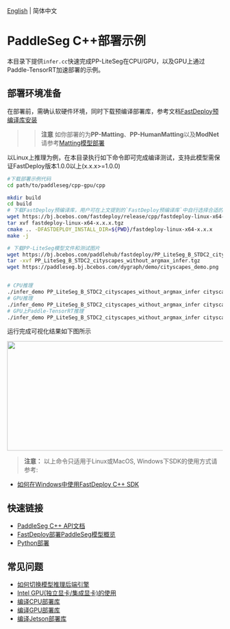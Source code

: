 [English](README.md) | 简体中文
# PaddleSeg C++部署示例

本目录下提供`infer.cc`快速完成PP-LiteSeg在CPU/GPU，以及GPU上通过Paddle-TensorRT加速部署的示例。

## 部署环境准备

在部署前，需确认软硬件环境，同时下载预编译部署库，参考文档[FastDeploy预编译库安装](https://github.com/PaddlePaddle/FastDeploy/blob/develop/docs/cn/build_and_install#FastDeploy预编译库安装)

>> **注意** 如你部署的为**PP-Matting**、**PP-HumanMatting**以及**ModNet**请参考[Matting模型部署](../../../ppmatting)

以Linux上推理为例，在本目录执行如下命令即可完成编译测试，支持此模型需保证FastDeploy版本1.0.0以上(x.x.x>=1.0.0)

```bash
#下载部署示例代码
cd path/to/paddleseg/cpp-gpu/cpp

mkdir build
cd build
# 下载FastDeploy预编译库，用户可在上文提到的`FastDeploy预编译库`中自行选择合适的版本使用
wget https://bj.bcebos.com/fastdeploy/release/cpp/fastdeploy-linux-x64-x.x.x.tgz
tar xvf fastdeploy-linux-x64-x.x.x.tgz
cmake .. -DFASTDEPLOY_INSTALL_DIR=${PWD}/fastdeploy-linux-x64-x.x.x
make -j

# 下载PP-LiteSeg模型文件和测试图片
wget https://bj.bcebos.com/paddlehub/fastdeploy/PP_LiteSeg_B_STDC2_cityscapes_without_argmax_infer.tgz
tar -xvf PP_LiteSeg_B_STDC2_cityscapes_without_argmax_infer.tgz
wget https://paddleseg.bj.bcebos.com/dygraph/demo/cityscapes_demo.png


# CPU推理
./infer_demo PP_LiteSeg_B_STDC2_cityscapes_without_argmax_infer cityscapes_demo.png 0
# GPU推理
./infer_demo PP_LiteSeg_B_STDC2_cityscapes_without_argmax_infer cityscapes_demo.png 1
# GPU上Paddle-TensorRT推理
./infer_demo PP_LiteSeg_B_STDC2_cityscapes_without_argmax_infer cityscapes_demo.png 2
```

运行完成可视化结果如下图所示
<div  align="center">  
<img src="https://user-images.githubusercontent.com/16222477/191712880-91ae128d-247a-43e0-b1e3-cafae78431e0.jpg", width=512px, height=256px />
</div>

> **注意：**
以上命令只适用于Linux或MacOS, Windows下SDK的使用方式请参考:  
- [如何在Windows中使用FastDeploy C++ SDK](https://github.com/PaddlePaddle/FastDeploy/blob/develop/docs/cn/faq/use_sdk_on_windows.md)

## 快速链接
- [PaddleSeg C++ API文档](https://www.paddlepaddle.org.cn/fastdeploy-api-doc/cpp/html/namespacefastdeploy_1_1vision_1_1segmentation.html)
- [FastDeploy部署PaddleSeg模型概览](../../)
- [Python部署](../python)

## 常见问题
- [如何切换模型推理后端引擎](https://github.com/PaddlePaddle/FastDeploy/blob/develop/docs/cn/faq/how_to_change_backend.md)
- [Intel GPU(独立显卡/集成显卡)的使用](https://github.com/PaddlePaddle/FastDeploy/blob/develop/tutorials/intel_gpu/README.md)
- [编译CPU部署库](https://github.com/PaddlePaddle/FastDeploy/blob/develop/docs/cn/build_and_install/cpu.md)
- [编译GPU部署库](https://github.com/PaddlePaddle/FastDeploy/blob/develop/docs/cn/build_and_install/gpu.md)
- [编译Jetson部署库](https://github.com/PaddlePaddle/FastDeploy/blob/develop/docs/cn/build_and_install/jetson.md)
